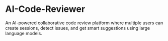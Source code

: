 # AI-Code-Reviewer
An AI-powered collaborative code review platform where multiple users can create sessions, detect issues, and get smart suggestions using large language models.
